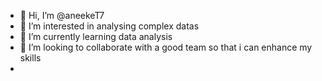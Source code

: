 - 👋 Hi, I’m @aneekeT7
- 👀 I’m interested in analysing complex datas
- 🌱 I’m currently learning data analysis
- 💞️ I’m looking to collaborate with a good team so that i can enhance my skills
-

<!---
aneekeT7/aneekeT7 is a ✨ special ✨ repository because its `README.md` (this file) appears on your GitHub profile.
You can click the Preview link to take a look at your changes.
--->

